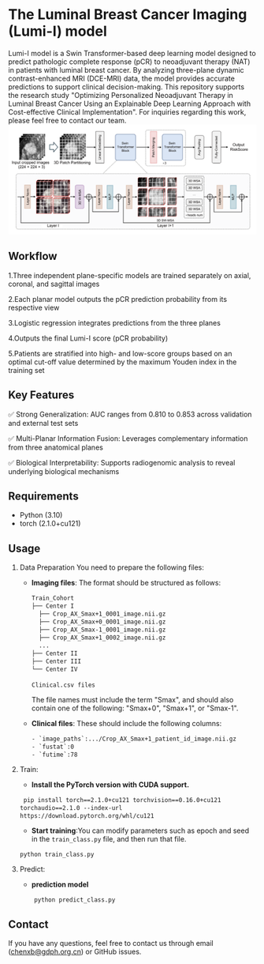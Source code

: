 # The Luminal Breast Cancer Imaging (Lumi-I) model
Lumi-I model is a Swin Transformer-based deep learning model designed to predict pathologic complete response (pCR) to neoadjuvant therapy (NAT) in patients with luminal breast cancer. By analyzing three-plane dynamic contrast-enhanced MRI (DCE-MRI) data, the model provides accurate predictions to support clinical decision-making.
This repository supports the research study "Optimizing Personalized Neoadjuvant Therapy in Luminal Breast Cancer Using an Explainable Deep Learning Approach with Cost-effective Clinical Implementation". For inquiries regarding this work, please feel free to contact our team.
![figure_1.png](images/figure_1.png)

## Workflow
1.Three independent plane-specific models are trained separately on axial, coronal, and sagittal images

2.Each planar model outputs the pCR prediction probability from its respective view 

3.Logistic regression integrates predictions from the three planes 

4.Outputs the final Lumi-I score (pCR probability) 

5.Patients are stratified into high- and low-score groups based on an optimal cut-off value determined by the maximum Youden index in the training set

## Key Features
✅ Strong Generalization: AUC ranges from 0.810 to 0.853 across validation and external test sets

✅ Multi-Planar Information Fusion: Leverages complementary information from three anatomical planes

✅ Biological Interpretability: Supports radiogenomic analysis to reveal underlying biological mechanisms

## Requirements

- Python (3.10)
- torch (2.1.0+cu121)
## Usage

1. Data Preparation
	You need to prepare the following files:

	- **Imaging files**: The format should be structured as follows:
		```
		Train_Cohort
		├── Center I
		  ├── Crop_AX_Smax+1_0001_image.nii.gz
		  ├── Crop_AX_Smax+0_0001_image.nii.gz
		  ├── Crop_AX_Smax-1_0001_image.nii.gz
		  ├── Crop_AX_Smax+1_0002_image.nii.gz
		  ...
		├── Center II
		├── Center III
		└── Center IV
		
		Clinical.csv files
		```
		The file names must include the term "Smax", and should also contain one of the following: "Smax+0", "Smax+1", or "Smax-1".    

	- **Clinical files**: These should include the following columns:
		```
	    - `image_paths`:.../Crop_AX_Smax+1_patient_id_image.nii.gz
	    - `fustat`:0
	    - `futime`:78
	    ```		
		
2. Train:
    
     - **Install the PyTorch version with CUDA support.**
    
    ```
     pip install torch==2.1.0+cu121 torchvision==0.16.0+cu121 torchaudio==2.1.0 --index-url https://download.pytorch.org/whl/cu121
    ```
    - **Start training**:You can modify parameters such as epoch and seed in the `train_class.py` file, and then run that file.
    ```
    python train_class.py
    ```
3. Predict:

     - **prediction model**
    ```
        python predict_class.py
    ```

## Contact
If you have any questions, feel free to contact us through email ([chenxb@gdph.org.cn](mailto:chenxb@gdph.org.cn)) or GitHub issues. 
